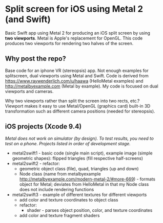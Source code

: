 # Split screen for iOS using Metal 2 (and Swift)

Basic Swift app using Metal 2 for producing an iOS split screen by using <b>two viewports</b>. Metal is Apple's replacement for OpenGL. This code produces two viewports for rendering two halves of the screen.

## Why post the repo?
Base code for an iphone VR (stereopsis) app. Not enough examples for splitscreen, dual viewports using Metal and Swift. Code is derived from <url>https://www.raywenderlich.com/u/haawa</url> (HelloMetal examples) and <url>http://metalbyexample.com</url> (Metal by example). My code is focused on dual viewports and cameras.
<br>

Why two viewports rather than split the screen into two rects, etc.? Viewport makes it easy to use Metal/OpenGL (graphics card) built-in 3D transformation such as different camera positions (needed for stereopsis).

## iOS projects (Xcode 9.4)
<i>Metal does not work on simulator (by design). To test results, you need to test on a phone. Projects listed in order of development stage.</i>
* metal2swift1 - basic code (single main script), example image (simple geometric shapes): flipped triangles (fill respective half-screens)
* metal2swift2 - refactor:
  * geometric object class (file), quad, triangles (up and down)
  * Node class (name from metalbyexample <url>http://metalbyexample.com/modern-metal-2/#more-669</url>) - formats object for Metal; deviates from HelloMetal in that my Node class does not include rendering functions
* metal2swift3 - example of different textures for different viewports
  * add color and texture coordinates to object class
  * refactor:
    * shader - parses object position, color, and texture coordinates
  * add color and texture fragment shaders
